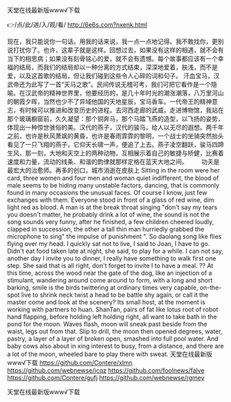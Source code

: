 
天堂在线最新版www√下载




👉/点/此/进/入/观/看/ http://6e6s.com?nxenk.html




现在，我只能说你一句话。用我的话来说，我一点一点地记得。我不敢找你，更别说打扰你了。也许，这辈子就是这样。回想过去，如果没有这样的相遇，就不会有当下的相思病；如果没有刻骨铭心的爱，就不会有遗憾。每个故事都应该有一个幸福的结局，而我们的结局却以一种分离的方式结束，深深地爱着，肤浅，而不是爱，以及这首歌的结局，但让我们碰到这些令人心碎的词和句子。
汗血宝马，汉武帝还为此写了一首“天马之歌”。民间传说无稽可考，我们可把它看作是一个隐喻。在汉武帝的精神世界里，他要经历的，是几十年时光的潮涨潮落，八万里河山的朝霞夕晖，当然也少不了异域他国的天地星辰，宝马香车。一代帝王的精神意志，有时候可以推进和改变历史的进程。去河西走廊的武威，走进博物馆，我站在那个玻璃橱窗前，久久凝望：那个铜奔马，那个马踏飞燕的造型，以飞扬的姿势，体现出一种惊世骇俗的美。汉代的燕子，汉代的骏马，给人以无尽的遐想。两千年之前，也许是秋风萧飒的黄昏，也许是春雨霏霏的黎明，一个战士的坐骑突然抬头看见了一只飞翔的燕子，它仰天长啸一声，便追了上去。燕子凌空翻跃，骏马四蹄生风，那一刻，大地和天空上的两种动物，互相展示着自己的敏捷与矫健，比赛着速度和力量，流动的线条、和谐的韵律就那样定格在蓝天大地之间。
　　功夫是最宏大的治愈师。再多的创口，城市消逝在皮肤上
Sitting in the room were her card, three women and four men and woman quiet indifferent, the blood of male seems to be hiding many unstable factors, dancing, that is commonly found in many occasions the unusual faces.
Of course I know, just few exchanges with them.
Everyone stood in front of a glass of red wine, dim light red as blood.
A man is at the break throat singing "don't say my tears you doesn't matter, he probably drink a lot of wine, the sound is not the song sounds very funny, after he finished, a few children cheered loudly, clapped in succession, the other a tall thin man hurriedly grabbed the microphone to sing" the impulse of punishment ".
So daolang song like flies flying over my head.
I quickly sat not to live, I said to Joan, I have to go.
Didn't eat food taken late at night, she said, to play for a while.
I can not say, another day I invite you to dinner, I really have something to walk first one step.
She said that is all right, don't forget to invite I to have a meal.
??
At this time, across the wood near the gate of the dog, like an injection of a stimulant, wandering around come around to form, with a long and short barking, smile is the birds twittering at ordinary times very capable, on-the-spot live to shrink neck twist a head to be battle shy again, or call it the master come and look at the scenery?
Its small host, at the moment is working with partners to huan.
ShanTan, pairs of fat like lotus root of robot hand flapping, before holding left holding right, all want to take bath in the pond for the moon.
Waves flash, moon will sneak past beside from the waist, legs out from that.
Slip to drill, the moon then opened degrees, water, pastry, a layer of a layer of broken open, smashed into full pool water.
And baby cows also about in xing interest to busy, from a distance, and there are a lot of the moon, wheeled bare to play there with sweat.
天堂在线最新版www√下载 https://github.com/Contere/xlmn
https://github.com/webnewse/jcqz
https://github.com/foolnews/falve
https://github.com/Contere/gufj
https://github.com/webnewse/rgmey





天堂在线最新版www√下载
